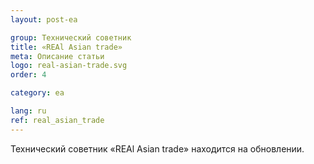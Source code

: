 ```yaml
---
layout: post-ea

group: Технический советник
title: «REAl Asian trade»
meta: Описание статьи
logo: real-asian-trade.svg
order: 4

category: ea

lang: ru
ref: real_asian_trade
---
```


Технический советник «REAl Asian trade» находится на обновлении.
